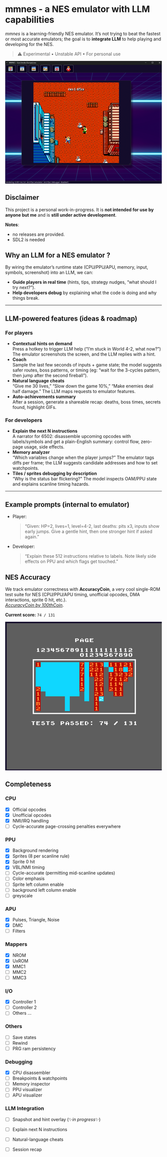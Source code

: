 # mmnes - a NES emulator with LLM capabilities

_mmnes_ is a learning-friendly NES emulator. 
It’s not trying to beat the fastest or most accurate emulators; the goal is to **integrate LLM** to help playing and developing for the NES.

> ⚠️ Experimental • Unstable API • For personal use


![mm_nes screensho](docs/mmnes_screenshot.png)

## Disclaimer

This project is a personal work-in-progress. It is **not intended for use by anyone but me** and is **still under active development**.   

**Notes**: 
- no releases are provided.
- SDL2 is needed


## Why an LLM for a NES emulator ?

By wiring the emulator’s runtime state (CPU/PPU/APU, memory, input, symbols, screenshot) into an LLM, we can:
- **Guide players in real time** (hints, tips, strategy nudges, “what should I try next?”).
- **Help developers debug** by explaining what the code is doing and why things break.

---

## LLM-powered features (ideas & roadmap)

### For players
- **Contextual hints on demand**  
  Press a hotkey to trigger LLM help (“I’m stuck in World 4-2, what now?”)
  The emulator screenshots the screen, and the LLM replies with a hint.
- **Coach**  
  Sample the last few seconds of inputs + game state; the model suggests safer routes, boss patterns, or timing (eg: “wait for the 3-cycles pattern, then jump after the second fireball”).
- **Natural language cheats**  
  “Give me 30 lives,” “Slow down the game 10%,” “Make enemies deal half damage.” The LLM maps requests to emulator features.
- **Auto-achievements summary**  
  After a session, generate a shareable recap: deaths, boss times, secrets found, highlight GIFs.

### For developers
- **Explain the next N instructions**  
  A narrator for 6502: disassemble upcoming opcodes with labels/symbols and get a plain-English summary: control flow, zero-page usage, side effects.
- **Memory analyzer**  
  “Which variables change when the player jumps?” The emulator tags diffs per frame; the LLM suggests candidate addresses and how to set watchpoints.
- **Tiles / sprites debugging by description**  
  “Why is the status bar flickering?” The model inspects OAM/PPU state and explains scanline timing hazards.

---

## Example prompts (internal to emulator)

- Player:
  > “Given: HP=2, lives=1, level=4-2, last deaths: pits x3, inputs show early jumps. Give a gentle hint, then one stronger hint if asked again.”

- Developer:
  > “Explain these 512 instructions relative to labels. Note likely side effects on PPU and which flags get touched.”


## NES Accuracy

We track emulator correctness with **AccuracyCoin**, a very cool single-ROM test suite for NES  (CPU/PPU/APU timing, unofficial opcodes, DMA interactions, sprite 0 hit, etc.).  
_[AccuracyCoin by 100thCoin](https://github.com/100thCoin/AccuracyCoin)_.

**Current score:** `74 / 131`

![AccuracyCoin results on mm_nes](docs/accuracy_coin_result.png)

## Completeness

### CPU
- [x] Official opcodes
- [x] Unofficial opcodes
- [x] NMI/IRQ handling
- [ ] Cycle-accurate page-crossing penalties everywhere

### PPU
- [x] Background rendering
- [x] Sprites (8 per scanline rule)
- [x] Sprite 0 hit
- [x] VBL/NMI timing
- [ ] Cycle-accurate (permitting mid-scanline updates)
- [ ] Color emphasis
- [ ] Sprite left column enable
- [ ] background left column enable
- [ ] greyscale

### APU
- [x] Pulses, Triangle, Noise
- [x] DMC
- [ ] Filters

### Mappers
- [x] NROM
- [x] UxROM
- [x] MMC1
- [ ] MMC2
- [ ] MMC3

### I/O
- [x] Controller 1
- [ ] Controller 2
- [ ] Others ...

### Others
- [ ] Save states
- [ ] Rewind
- [ ] PRG ram persistency

### Debugging
- [x] CPU disassembler
- [ ] Breakpoints & watchpoints
- [ ] Memory inspector
- [ ] PPU visualizer
- [ ] APU visualizer

### LLM Integration
- [ ] Snapshot and hint overlay (✨*in progress*✨)
- [ ] Explain next N instructions
- [ ] Natural-language cheats
- [ ] Session recap


